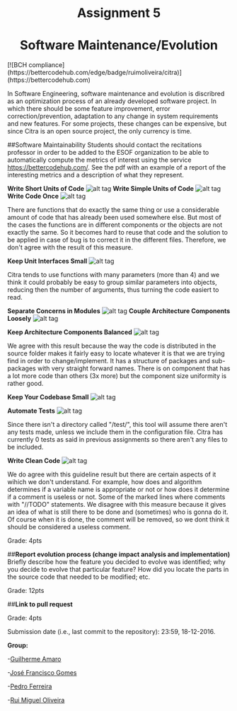 <h1 align="center">Assignment 5</h1>
<h1 align="center">Software Maintenance/Evolution</h1>
[![BCH compliance](https://bettercodehub.com/edge/badge/ruimoliveira/citra)](https://bettercodehub.com)

In Software Engineering, software maintenance and evolution is discribred as an optimization process of an already developed software project. In which there should be some feature improvement, error correction/prevention, adaptation to any change in system requirements and new features. For some projects, these changes can be expensive, but since Citra is an open source project, the only currency is time.

##Software Maintainability
Students should contact the recitations professor in order to be added to the ESOF organization to be able to automatically compute the metrics of interest using the service https://bettercodehub.com/. 
See the pdf with an example of a report of the interesting metrics and a description of what they represent. 

**Write Short Units of Code**
![alt tag](http://icecream.me/uploads/2439771fc8bbb7c4ee0e624c6de49379.png)
**Write Simple Units of Code**
![alt tag](http://icecream.me/uploads/dee6c584c04681b7430ce5e2ebfed6af.png)
**Write Code Once**
![alt tag](http://icecream.me/uploads/d6adb4c813d0fb5804b34616c0405c2e.png)

There are functions that do exactly the same thing or use a considerable amount of code that has already been used somewhere else. But most of the cases the functions are in different components or the objects are not exactly the same. So it becomes hard to reuse that code and the solution to be applied in case of bug is to correct it in the different files. Therefore, we don't agree with the result of this measure.

**Keep Unit Interfaces Small**
![alt tag](http://icecream.me/uploads/d8e1c1837eac716afed48c715fbcf22c.png)

Citra tends to use functions with many parameters (more than 4) and we think it could probably be easy to group similar parameters into objects, reducing then the number of arguments, thus turning the code easiert to read.

**Separate Concerns in Modules**
![alt tag](http://icecream.me/uploads/b638bf71ef433547c98189d286bf70a4.png)
**Couple Architecture Components Loosely**
![alt tag](http://icecream.me/uploads/9cad7ee9cc1f7c48e0588e5be9ed9a93.png)

**Keep Architecture Components Balanced**
![alt tag](http://icecream.me/uploads/6be4a21baf42cbe198e878a61bdd251b.png)

We agree with this result because the way the code is distributed in the source folder makes it fairly easy to locate whatever it is that we are trying find in order to change/implement. It has a structure of packages and sub-packages with very straight forward names. There is on component that has a lot more code than others (3x more) but the component size uniformity is rather good.

**Keep Your Codebase Small**
![alt tag](http://icecream.me/uploads/dcf687344483c3f60981ac2f802d32cf.png)

**Automate Tests**
![alt tag](http://icecream.me/uploads/73f2cc85840f5ade5f5da84688cab1b6.png)

Since there isn't a directory called "/test/", this tool will assume there aren't any tests made, unless we include them in the configuration file. Citra has currently 0 tests as said in previous assignments so there aren't any files to be included.

**Write Clean Code**
![alt tag](http://icecream.me/uploads/89f79fc483a9a9b3c3b1de7fc46d409e.png)

We do agree with this guideline result but there are certain aspects of it wihich we don't understand. For example, how does and algorithm determines if a variable name is appropriate or not or how does it determine if a comment is useless or not. Some of the marked lines where comments with "//TODO" statements. We disagree with this measure because it gives an idea of what is still there to be done and (sometimes) who is gonna do it. Of course when it is done, the comment will be removed, so we dont think it should be considered a useless comment.

Grade: 4pts

##**Report evolution process (change impact analysis and implementation)**
Briefly describe how the feature you decided to evolve was identified; why you decide to evolve that particular feature? How did you locate the parts in the source code that needed to be modified; etc.  

Grade: 12pts

##**Link to pull request**

Grade: 4pts

Submission date (i.e., last commit to the repository): 23:59, 18-12-2016.

**Group:**

 -[Guilherme Amaro](https://github.com/PORShoterxx)

 -[José Francisco Gomes](https://github.com/teresa-Guilherme/)

 -[Pedro Ferreira](https://github.com/pedrof81)

 -[Rui Miguel Oliveira](https://github.com/ruimoliveira)
